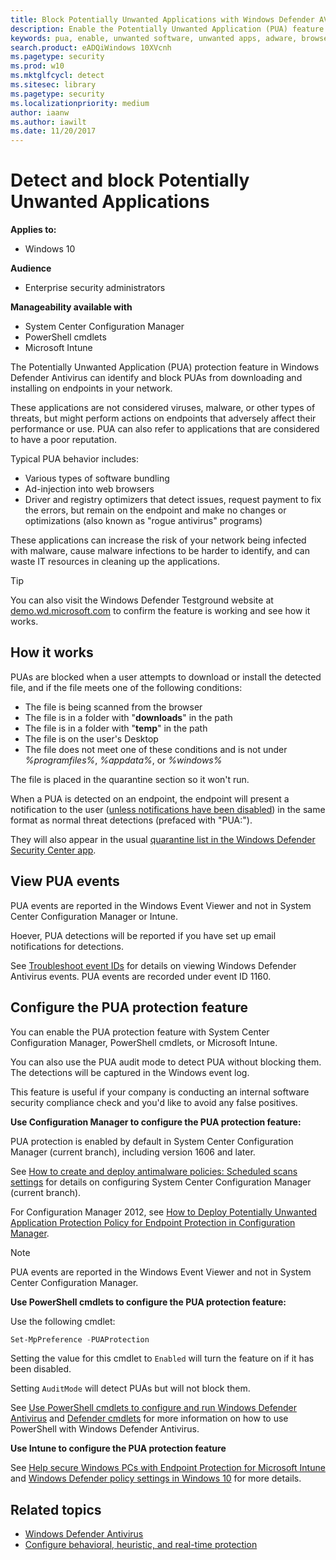 ```yaml
---
title: Block Potentially Unwanted Applications with Windows Defender AV
description: Enable the Potentially Unwanted Application (PUA) feature in Windows Defender Antivirus to block unwanted software such as adware.
keywords: pua, enable, unwanted software, unwanted apps, adware, browser toolbar, detect, block, windows defender
search.product: eADQiWindows 10XVcnh
ms.pagetype: security
ms.prod: w10
ms.mktglfcycl: detect
ms.sitesec: library
ms.pagetype: security
ms.localizationpriority: medium
author: iaanw
ms.author: iawilt
ms.date: 11/20/2017
---
```


# Detect and block Potentially Unwanted Applications

**Applies to:**

- Windows 10

**Audience**

- Enterprise security administrators

**Manageability available with**

- System Center Configuration Manager
- PowerShell cmdlets
- Microsoft Intune

The Potentially Unwanted Application (PUA) protection feature in Windows Defender Antivirus can identify and block PUAs from downloading and installing on endpoints in your network.

These applications are not considered viruses, malware, or other types of threats, but might perform actions on endpoints that adversely affect their performance or use. PUA can also refer to applications that are considered to have a poor reputation.

Typical PUA behavior includes:
- Various types of software bundling
- Ad-injection into web browsers
- Driver and registry optimizers that detect issues, request payment to fix the errors, but remain on the endpoint and make no changes or optimizations (also known as "rogue antivirus" programs)

These applications can increase the risk of your network being infected with malware, cause malware infections to be harder to identify, and can waste IT resources in cleaning up the applications.

>[!TIP]
>You can also visit the Windows Defender Testground website at [demo.wd.microsoft.com](https://demo.wd.microsoft.com?ocid=cx-wddocs-testground) to confirm the feature is working and see how it works.

## How it works

PUAs are blocked when a user attempts to download or install the detected file, and if the file meets one of the following conditions:
- The file is being scanned from the browser
- The file is in a folder with "**downloads**" in the path
- The file is in a folder with "**temp**" in the path
- The file is on the user's Desktop
- The file does not meet one of these conditions and is not under *%programfiles%*, *%appdata%*, or *%windows%*

The file is placed in the quarantine section so it won't run. 

When a PUA is detected on an endpoint, the endpoint will present a notification to the user ([unless notifications have been disabled](configure-notifications-windows-defender-antivirus.md)) in the same format as normal threat detections (prefaced with "PUA:"). 

They will also appear in the usual [quarantine list in the Windows Defender Security Center app](windows-defender-security-center-antivirus.md#detection-history).


## View PUA events

PUA events are reported in the Windows Event Viewer and not in System Center Configuration Manager or Intune. 

Hoever, PUA detections will be reported if you have set up email notifications for detections.

See [Troubleshoot event IDs](troubleshoot-windows-defender-antivirus.md) for details on viewing Windows Defender Antivirus events. PUA events are recorded under event ID 1160.


## Configure the PUA protection feature

You can enable the PUA protection feature with System Center Configuration Manager, PowerShell cmdlets, or Microsoft Intune.

You can also use the PUA audit mode to detect PUA without blocking them. The detections will be captured in the Windows event log. 

This feature is useful if your company is conducting an internal software security compliance check and you'd like to avoid any false positives.


**Use Configuration Manager to configure the PUA protection feature:**

PUA protection is enabled by default in System Center Configuration Manager (current branch), including version 1606 and later. 

See [How to create and deploy antimalware policies: Scheduled scans settings](https://docs.microsoft.com/en-us/sccm/protect/deploy-use/endpoint-antimalware-policies#real-time-protection-settings) for details on configuring System Center Configuration Manager (current branch).

For Configuration Manager 2012, see [How to Deploy Potentially Unwanted Application Protection Policy for Endpoint Protection in Configuration Manager](https://technet.microsoft.com/library/hh508770.aspx#BKMK_PUA).

> [!NOTE]
> PUA events are reported in the Windows Event Viewer and not in System Center Configuration Manager.  

**Use PowerShell cmdlets to configure the PUA protection feature:**

Use the following cmdlet:

```PowerShell
Set-MpPreference -PUAProtection
```

Setting the value for this cmdlet to `Enabled` will turn the feature on if it has been disabled. 

Setting `AuditMode` will detect PUAs but will not block them.

See [Use PowerShell cmdlets to configure and run Windows Defender Antivirus](use-powershell-cmdlets-windows-defender-antivirus.md) and [Defender cmdlets](https://technet.microsoft.com/en-us/library/dn433280.aspx) for more information on how to use PowerShell with Windows Defender Antivirus.



**Use Intune to configure the PUA protection feature**

See [Help secure Windows PCs with Endpoint Protection for Microsoft Intune](https://docs.microsoft.com/en-us/intune/deploy-use/help-secure-windows-pcs-with-endpoint-protection-for-microsoft-intune) and [Windows Defender policy settings in Windows 10](https://docs.microsoft.com/en-us/intune/deploy-use/windows-10-policy-settings-in-microsoft-intune#windows-defender-1) for more details.



## Related topics

- [Windows Defender Antivirus](windows-defender-antivirus-in-windows-10.md)
- [Configure behavioral, heuristic, and real-time protection](configure-protection-features-windows-defender-antivirus.md)


